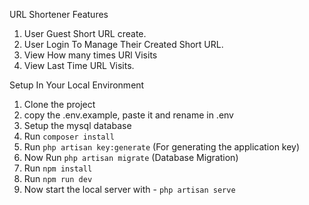 URL Shortener Features
1. User Guest Short URL create.
2. User Login To Manage Their Created Short URL. 
2. View How many times URl Visits
3. View Last Time URL Visits.

Setup In Your Local Environment
1. Clone the project
2. copy the .env.example, paste it and rename in .env
3. Setup the mysql database
4. Run `composer install`
5. Run `php artisan key:generate` (For generating the application key)
6. Now Run `php artisan migrate` (Database Migration)
7. Run `npm install`
8. Run `npm run dev`
9. Now start the local server with - `php artisan serve`